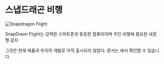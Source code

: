 # 스냅드래곤 비행

![Snapdragon Flight](../../images/snapdragon_flight_hero.jpg)

SnapDraon Flight는 강력한 스마트폰과 동등한 컴퓨터이며 무인 비행에 필요한 내장형 감지

그것은 현재 제품과 우리의 개발로 아직 출시되지 않았다. 문서는 [](http://dev.px4.io/hardware-snapdragon.html)에서 확인할 수 있습니다.
